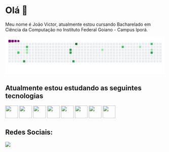# Olá 👋

Meu nome é João Victor, atualmente estou cursando Bacharelado em Ciência da Computação no Instituto Federal Goiano - Campus Iporá.

![snake gif](https://github.com/Toddynn1762/Toddynn1762/blob/output/github-contribution-grid-snake.gif)


## Atualmente estou estudando as seguintes tecnologias
<img src="https://cdn.jsdelivr.net/gh/devicons/devicon@latest/icons/c/c-original.svg" width="40" height="40"/> <img 
     src="https://cdn.jsdelivr.net/gh/devicons/devicon@latest/icons/java/java-original-wordmark.svg" width="40" height="40"/> <img 
     src="https://cdn.jsdelivr.net/gh/devicons/devicon@latest/icons/python/python-original.svg" width="40" height="40"/> <img 
     src="https://cdn.jsdelivr.net/gh/devicons/devicon@latest/icons/android/android-plain.svg" width="40" height="40"/> <img 
     src="https://cdn.jsdelivr.net/gh/devicons/devicon@latest/icons/linux/linux-original.svg" width="40" height="40"/> <img 
     src="https://cdn.jsdelivr.net/gh/devicons/devicon@latest/icons/csharp/csharp-plain.svg" width="40" height="40"/> <img 
     src="https://cdn.jsdelivr.net/gh/devicons/devicon@latest/icons/unity/unity-original.svg" width="40" height="40"/> <img 
     src="https://cdn.jsdelivr.net/gh/devicons/devicon@latest/icons/blender/blender-original.svg" width="40" height="40"/>

## Redes Sociais:

<div>
<a href="https://instagram.com/joao_vict62" target="_blank"><img src="https://img.shields.io/badge/-Instagram-%23E4405F?style=for-the-badge&logo=instagram&logoColor=white" target="_blank"></a> 
</div>
          

